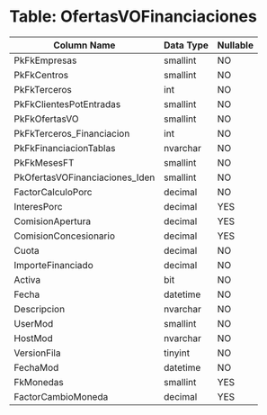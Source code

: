 # Table: OfertasVOFinanciaciones

| Column Name | Data Type | Nullable |
|-------------|-----------|----------|
| PkFkEmpresas | smallint | NO |
| PkFkCentros | smallint | NO |
| PkFkTerceros | int | NO |
| PkFkClientesPotEntradas | smallint | NO |
| PkFkOfertasVO | smallint | NO |
| PkFkTerceros_Financiacion | int | NO |
| PkFkFinanciacionTablas | nvarchar | NO |
| PkFkMesesFT | smallint | NO |
| PkOfertasVOFinanciaciones_Iden | smallint | NO |
| FactorCalculoPorc | decimal | NO |
| InteresPorc | decimal | YES |
| ComisionApertura | decimal | YES |
| ComisionConcesionario | decimal | YES |
| Cuota | decimal | NO |
| ImporteFinanciado | decimal | NO |
| Activa | bit | NO |
| Fecha | datetime | NO |
| Descripcion | nvarchar | NO |
| UserMod | smallint | NO |
| HostMod | nvarchar | NO |
| VersionFila | tinyint | NO |
| FechaMod | datetime | NO |
| FkMonedas | smallint | YES |
| FactorCambioMoneda | decimal | YES |
